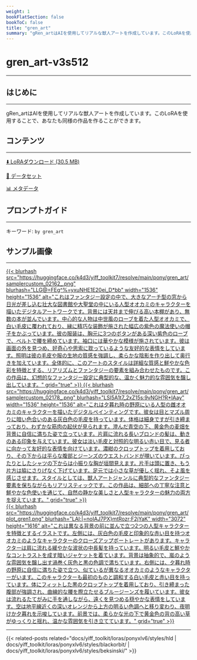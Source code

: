 ```yaml
---
weight: 1
bookFlatSection: false
bookToC: false
title: "gren_art"
summary: "gRen_artはAIを使用してリアルな獣人アートを作成しています。このLoRAを使用することで、あなたも同様の作品を作ることができます。"
---
```


<!--markdownlint-disable MD025 MD033 -->

# gren_art-v3s512

---

## はじめに

---

gRen_artはAIを使用してリアルな獣人アートを作成しています。このLoRAを使用することで、あなたも同様の作品を作ることができます。

## コンテンツ

---

[⬇️ LoRAダウンロード (30.5 MB)](https://huggingface.co/k4d3/yiff_toolkit7/resolve/main/pony/gren_art/by_gren_art-v3s512.safetensors)

[📐 データセット](https://huggingface.co/datasets/k4d3/gren_art)

[📊 メタデータ](https://huggingface.co/k4d3/yiff_toolkit7/resolve/main/pony/gren_art/by_gren_art-v3s512.json)

## プロンプトガイド

---

キーワード: `by gren_art`

## サンプル画像

---

<div class="image-grid">
  <div class="image-grid-container">
    <a href="https://huggingface.co/k4d3/yiff_toolkit7/resolve/main/pony/gren_art/samplercustom_02162_.png">
    {{< blurhash
      src="https://huggingface.co/k4d3/yiff_toolkit7/resolve/main/pony/gren_art/samplercustom_02162_.png"
      blurhash="LLG@=FEg^%=yxuNHE1E20ei_D*bb"
      width="1536"
      height="1536"
      alt="これはファンタジー設定の中で、大きなアーチ型の窓から日光が差し込む壮大な図書館や大聖堂の中にいる人型オオカミのキャラクターを描いたデジタルアートワークです。背景には天井まで伸びる高い本棚があり、無数の本が並んでいます。中心的な人物は中世風のローブを着た人型オオカミで、白い毛皮に覆われており、縁に精巧な装飾が施された幅広の紫色の魔法使いの帽子をかぶっています。彼の服装は、胸元に3つのボタンがある深い紫色のローブで、ベルトで腰を締めています。袖口には華やかな模様が施されています。彼は画面の外を見つめ、好奇心や思索に耽っているような友好的な表情をしています。照明は彼の毛皮や服の生地の質感を強調し、柔らかな陰影を作り出して奥行きを加えています。全体的に、このアートのスタイルは詳細な質感と鮮やかな色彩を特徴とする、リアリズムとファンタジーの要素を組み合わせたものです。この作品は、幻想的なファンタジー設定に典型的な、温かく魅力的な雰囲気を醸し出しています。"
      grid="true"
    >}}
    </a>
    <a href="https://huggingface.co/k4d3/yiff_toolkit7/resolve/main/pony/gren_art/samplercustom_02178_.png">
    {{< blurhash
      src="https://huggingface.co/k4d3/yiff_toolkit7/resolve/main/pony/gren_art/samplercustom_02178_.png"
      blurhash="LSI5A1t7_2xZ15s:9vNGH?R*IAay"
      width="1536"
      height="1536"
      alt="これは夕暮れ時の野原にいる人型の雌オオカミのキャラクターを描いたデジタルペインティングです。彼女は目とマズル周りに暗い色合いのある灰白色の毛皮を持っています。体格は細身ですが引き締まっており、わずかな筋肉の起伏が見られます。澄んだ青空の下、黄金色の麦畑を背景に自信に満ちた姿で立っています。片肩に流れる長いブロンドの髪は、動きのある印象を与えています。彼女は淡い毛皮と対照的な明るい赤い目で、見る者に向かって友好的な表情を向けています。濃紺のクロップトップを着用しており、その下からは平らな腹部とジーンズのウエストバンドが覗いています。ぴったりとしたシャツの下からは小振りな胸が垣間見えます。片手は頭に置き、もう片方は脇にさりげなく下げています。足元では小さな草が優しく揺れ、そよ風を感じさせます。スタイルとしては、獣人アートジャンルに典型的なファンタジー要素を保ちながらもリアリスティックです。この作品は、細部への丁寧な注意と鮮やかな色使いを通じて、自然の静かな美しさと人型キャラクターの魅力の両方を捉えています。"
      grid="true"
    >}}
    </a>
  </div>
</div>

<div class="image-grid">
  <div class="image-grid-container">
    <a href="https://huggingface.co/k4d3/yiff_toolkit7/resolve/main/pony/gren_art/plot_gren1.png">
    {{< blurhash
      src="https://huggingface.co/k4d3/yiff_toolkit7/resolve/main/pony/gren_art/plot_gren1.png"
      blurhash="LAI;|=noIAJ7PX}mtRozr;F2jYaK"
      width="3072"
      height="1616"
      alt="これは異なる背景の前に並んで立つ2つの人型キャラクターを特徴とするイラストです。左側には、灰白色の毛皮と印象的な赤い目を持つオオカミのようなキャラクターのクローズアップポートレートがあります。キャラクターは肩に流れる緩やかな波状の中長髪を持っています。明るい毛皮と鮮やかなコントラストを成す暗いジャケットを着ています。背景は抽象的で、嵐のような雰囲気を醸し出す渦巻く灰色と黒の色調で満ちています。右側には、夕暮れ時の野原に自信に満ちた姿で立つ、似ているが異なるオオカミのようなキャラクターがいます。このキャラクターも最初のものと調和する白い毛皮と赤い目を持っています。体にフィットした黒のクロップトップを着用しており、引き締まった腹部が強調され、曲線的な腰を際立たせるブルージーンズを履いています。彼女は流れるたてがみに手を通しながら、遠くを見つめる穏やかな表情をしています。空は地平線近くの深いオレンジから上方の明るい色調へと移り変わり、夜明けか夕暮れを示唆しています。前景では、柔らかな光の下で黄金色の背の高い草がゆっくりと揺れ、温かな雰囲気を引き立てています。"
      grid="true"
    >}}
    </a>
  </div>
</div>

---

{{< related-posts related="docs/yiff_toolkit/loras/ponyxlv6/styles/hld | docs/yiff_toolkit/loras/ponyxlv6/styles/blackorbit/ | docs/yiff_toolkit/loras/ponyxlv6/styles/beksinski/" >}}
